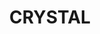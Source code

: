 ---
title: CRYSTAL
place: De Gira
description: Una experiencia de hielo revolucionaria donde el patinaje sobre hielo de clase mundial y sublimes acrobacias se fusionan para crear la primera experiencia sobre hielo de Cirque du Soleil.
poster: poster/poster_crystal.avif
---